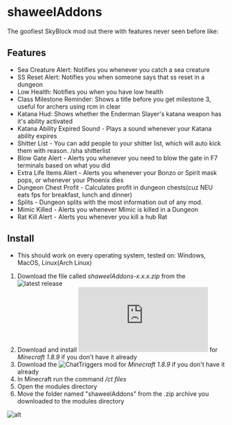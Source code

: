 # shaweelAddons
The goofiest SkyBlock mod out there with features never seen before like:
## Features
- Sea Creature Alert: Notifies you whenever you catch a sea creature
- SS Reset Alert: Notifies you when someone says that ss reset in a dungeon
- Low Health: Notifies you when you have low health
- Class Milestone Reminder: Shows a title before you get milestone 3, useful for archers using rcm in clear
- Katana Hud: Shows whether the Enderman Slayer's katana weapon has it's ability activated
- Katana Ability Expired Sound - Plays a sound whenever your Katana ability expires
- Shitter List - You can add people to your shitter list, which will auto kick them with reason. /sha shitterlist
- Blow Gate Alert - Alerts you whenever you need to blow the gate in F7 terminals based on what you did
- Extra Life Items Alert - Alerts you whenever your Bonzo or Spirit mask pops, or whenever your Phoenix dies
- Dungeon Chest Profit - Calculates profit in dungeon chests(cuz NEU eats fps for breakfast, lunch and dinner)
- Splits - Dungeon splits with the most information out of any mod.
- Mimic Killed - Alerts you whenever Mimic is killed in a Dungeon
- Rat Kill Alert - Alerts you whenever you kill a hub Rat
## Install
- This should work on every operating system, tested on: Windows, MacOS, Linux(Arch Linux)
1. Download the file called *shaweelAddons-x.x.x.zip* from the ![latest release](https://github.com/shaweel/shaweelAddons/releases)
2. Download and install ![Forge](https://files.minecraftforge.net/net/minecraftforge/forge/index_1.8.9.html) for *Minecraft 1.8.9* if you don't have it already
3. Download the ![ChatTriggers](https://chattriggers.com/) mod for *Minecraft 1.8.9* if you don't have it already
4. In Minecraft run the command */ct files*
5. Open the modules directory
6. Move the folder named "shaweelAddons" from the .zip archive you downloaded to the modules directory




![alt](https://i.imgur.com/HfWSFn3.png)
